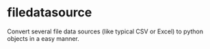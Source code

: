 # filedatasource
Convert several file data sources (like typical CSV or Excel) to python objects in a easy manner.

